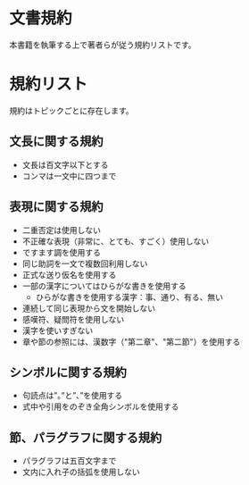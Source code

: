 # 文書規約

本書籍を執筆する上で著者らが従う規約リストです。

# 規約リスト

規約はトピックごとに存在します。

## 文長に関する規約

- 文長は百文字以下とする
- コンマは一文中に四つまで

## 表現に関する規約

- 二重否定は使用しない
- 不正確な表現（非常に、とても、すごく）使用しない
- ですます調を使用する
- 同じ助詞を一文で複数回利用しない
- 正式な送り仮名を使用する
- 一部の漢字についてはひらがな書きを使用する
  - ひらがな書きを使用する漢字：事、通り、有る、無い
- 連続して同じ表現から文を開始しない
- 感嘆符、疑問符を使用しない
- 漢字を使いすぎない
- 章や節の参照には、漢数字（"第二章"、"第二節"）を使用する

## シンボルに関する規約

- 句読点は”。”と”、”を使用する
- 式中や引用をのぞき全角シンボルを使用する

## 節、パラグラフに関する規約

- パラグラフは五百文字まで
- 文内に入れ子の括弧を使用しない
